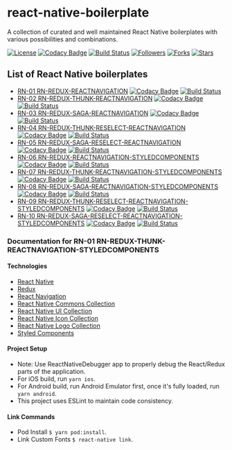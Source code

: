 # react-native-boilerplate
A collection of curated and well maintained React Native boilerplates with various possibilities and combinations.

[![License](https://img.shields.io/github/license/react-pakistan/react-native-boilerplate.svg)](https://github.com/react-pakistan/react-native-boilerplate/blob/master/LICENSE)
[![Codacy Badge](https://api.codacy.com/project/badge/Grade/b40bb064f95f4077ba0fbf7fcb91ab55)](https://www.codacy.com/app/Taimoormk/react-native-boilerplate?utm_source=github.com&amp;utm_medium=referral&amp;utm_content=react-pakistan/react-native-boilerplate&amp;utm_campaign=Badge_Grade)
[![Build Status](https://app.bitrise.io/app/6ffe266405736e5a/status.svg?token=_giyzRcYfh65hOw2Pv01Ug&branch=RN01)](https://app.bitrise.io/app/6ffe266405736e5a)
[![Followers](https://img.shields.io/github/followers/taimoormk.svg?style=social)](https://github.com/taimoormk)
[![Forks](https://img.shields.io/github/forks/react-pakistan/react-native-boilerplate.svg?style=social)](https://github.com/react-pakistan/react-native-boilerplate)
[![Stars](https://img.shields.io/github/stars/react-pakistan/react-native-boilerplate.svg?style=social)](https://github.com/react-pakistan/react-native-boilerplate)

## List of React Native boilerplates
* [RN-01 RN-REDUX-REACTNAVIGATION](https://github.com/react-pakistan/react-native-boilerplate/tree/RN01) [![Codacy Badge](https://api.codacy.com/project/badge/Grade/b40bb064f95f4077ba0fbf7fcb91ab55)](https://www.codacy.com/app/Taimoormk/react-native-boilerplate?utm_source=github.com&amp;utm_medium=referral&amp;utm_content=react-pakistan/react-native-boilerplate&amp;utm_campaign=Badge_Grade) [![Build Status](https://app.bitrise.io/app/6ffe266405736e5a/status.svg?token=_giyzRcYfh65hOw2Pv01Ug&branch=RN01)](https://app.bitrise.io/app/6ffe266405736e5a)
* [RN-02 RN-REDUX-THUNK-REACTNAVIGATION](https://github.com/react-pakistan/react-native-boilerplate/tree/RN02) [![Codacy Badge](https://api.codacy.com/project/badge/Grade/b40bb064f95f4077ba0fbf7fcb91ab55)](https://www.codacy.com/app/Taimoormk/react-native-boilerplate?utm_source=github.com&amp;utm_medium=referral&amp;utm_content=react-pakistan/react-native-boilerplate&amp;utm_campaign=Badge_Grade) [![Build Status](https://app.bitrise.io/app/6ffe266405736e5a/status.svg?token=_giyzRcYfh65hOw2Pv01Ug&branch=RN02)](https://app.bitrise.io/app/6ffe266405736e5a)
* [RN-03 RN-REDUX-SAGA-REACTNAVIGATION](https://github.com/Taimoormk/react-native-boilerplate/tree/RN03) [![Codacy Badge](https://api.codacy.com/project/badge/Grade/b40bb064f95f4077ba0fbf7fcb91ab55)](https://www.codacy.com/app/Taimoormk/react-native-boilerplate?utm_source=github.com&amp;utm_medium=referral&amp;utm_content=react-pakistan/react-native-boilerplate&amp;utm_campaign=Badge_Grade) [![Build Status](https://app.bitrise.io/app/6ffe266405736e5a/status.svg?token=_giyzRcYfh65hOw2Pv01Ug&branch=RN03)](https://app.bitrise.io/app/6ffe266405736e5a)
* [RN-04 RN-REDUX-THUNK-RESELECT-REACTNAVIGATION](https://github.com/Taimoormk/react-native-boilerplate/tree/RN04) [![Codacy Badge](https://api.codacy.com/project/badge/Grade/b40bb064f95f4077ba0fbf7fcb91ab55)](https://www.codacy.com/app/Taimoormk/react-native-boilerplate?utm_source=github.com&amp;utm_medium=referral&amp;utm_content=react-pakistan/react-native-boilerplate&amp;utm_campaign=Badge_Grade) [![Build Status](https://app.bitrise.io/app/6ffe266405736e5a/status.svg?token=_giyzRcYfh65hOw2Pv01Ug&branch=RN04)](https://app.bitrise.io/app/6ffe266405736e5a)
* [RN-05 RN-REDUX-SAGA-RESELECT-REACTNAVIGATION](https://github.com/Taimoormk/react-native-boilerplate/tree/RN05) [![Codacy Badge](https://api.codacy.com/project/badge/Grade/b40bb064f95f4077ba0fbf7fcb91ab55)](https://www.codacy.com/app/Taimoormk/react-native-boilerplate?utm_source=github.com&amp;utm_medium=referral&amp;utm_content=react-pakistan/react-native-boilerplate&amp;utm_campaign=Badge_Grade) [![Build Status](https://app.bitrise.io/app/6ffe266405736e5a/status.svg?token=_giyzRcYfh65hOw2Pv01Ug&branch=RN05)](https://app.bitrise.io/app/6ffe266405736e5a)
* [RN-06 RN-REDUX-REACTNAVIGATION-STYLEDCOMPONENTS](https://github.com/Taimoormk/react-native-boilerplate/tree/RN06) [![Codacy Badge](https://api.codacy.com/project/badge/Grade/b40bb064f95f4077ba0fbf7fcb91ab55)](https://www.codacy.com/app/Taimoormk/react-native-boilerplate?utm_source=github.com&amp;utm_medium=referral&amp;utm_content=react-pakistan/react-native-boilerplate&amp;utm_campaign=Badge_Grade) [![Build Status](https://app.bitrise.io/app/6ffe266405736e5a/status.svg?token=_giyzRcYfh65hOw2Pv01Ug&branch=RN06)](https://app.bitrise.io/app/6ffe266405736e5a)
* [RN-07 RN-REDUX-THUNK-REACTNAVIGATION-STYLEDCOMPONENTS](https://github.com/Taimoormk/react-native-boilerplate/tree/RN07) [![Codacy Badge](https://api.codacy.com/project/badge/Grade/b40bb064f95f4077ba0fbf7fcb91ab55)](https://www.codacy.com/app/Taimoormk/react-native-boilerplate?utm_source=github.com&amp;utm_medium=referral&amp;utm_content=react-pakistan/react-native-boilerplate&amp;utm_campaign=Badge_Grade) [![Build Status](https://app.bitrise.io/app/6ffe266405736e5a/status.svg?token=_giyzRcYfh65hOw2Pv01Ug&branch=RN07)](https://app.bitrise.io/app/6ffe266405736e5a)
* [RN-08 RN-REDUX-SAGA-REACTNAVIGATION-STYLEDCOMPONENTS](https://github.com/Taimoormk/react-native-boilerplate/tree/RN08) [![Codacy Badge](https://api.codacy.com/project/badge/Grade/b40bb064f95f4077ba0fbf7fcb91ab55)](https://www.codacy.com/app/Taimoormk/react-native-boilerplate?utm_source=github.com&amp;utm_medium=referral&amp;utm_content=react-pakistan/react-native-boilerplate&amp;utm_campaign=Badge_Grade) [![Build Status](https://app.bitrise.io/app/6ffe266405736e5a/status.svg?token=_giyzRcYfh65hOw2Pv01Ug&branch=RN08)](https://app.bitrise.io/app/6ffe266405736e5a)
* [RN-09 RN-REDUX-THUNK-RESELECT-REACTNAVIGATION-STYLEDCOMPONENTS](https://github.com/Taimoormk/react-native-boilerplate/tree/RN09) [![Codacy Badge](https://api.codacy.com/project/badge/Grade/b40bb064f95f4077ba0fbf7fcb91ab55)](https://www.codacy.com/app/Taimoormk/react-native-boilerplate?utm_source=github.com&amp;utm_medium=referral&amp;utm_content=react-pakistan/react-native-boilerplate&amp;utm_campaign=Badge_Grade) [![Build Status](https://app.bitrise.io/app/6ffe266405736e5a/status.svg?token=_giyzRcYfh65hOw2Pv01Ug&branch=RN09)](https://app.bitrise.io/app/6ffe266405736e5a)
* [RN-10 RN-REDUX-SAGA-RESELECT-REACTNAVIGATION-STYLEDCOMPONENTS](https://github.com/Taimoormk/react-native-boilerplate/tree/RN10) [![Codacy Badge](https://api.codacy.com/project/badge/Grade/b40bb064f95f4077ba0fbf7fcb91ab55)](https://www.codacy.com/app/Taimoormk/react-native-boilerplate?utm_source=github.com&amp;utm_medium=referral&amp;utm_content=react-pakistan/react-native-boilerplate&amp;utm_campaign=Badge_Grade) [![Build Status](https://app.bitrise.io/app/6ffe266405736e5a/status.svg?token=_giyzRcYfh65hOw2Pv01Ug&branch=RN10)](https://app.bitrise.io/app/6ffe266405736e5a)

### Documentation for RN-01 RN-REDUX-THUNK-REACTNAVIGATION-STYLEDCOMPONENTS

#### Technologies
* [React Native](https://facebook.github.io/react-native/)
* [Redux](https://redux.js.org/)
* [React Navigation](https://reactnavigation.org/)
* [React Native Commons Collection](https://www.npmjs.com/package/@react-pakistan/react-native-commons-collection)
* [React Native UI Collection](https://www.npmjs.com/package/@react-pakistan/react-native-ui-collection)
* [React Native Icon Collection](https://www.npmjs.com/package/@react-pakistan/react-native-icon-collection)
* [React Native Logo Collection](https://www.npmjs.com/package/@react-pakistan/react-logo-collection)
* [Styled Components](https://styled-components.com/)

#### Project Setup
* Note: Use ReactNativeDebugger app to properly debug the React/Redux parts of the application.
* For iOS build, run `yarn ios`.
* For Android build, run Android Emulator first, once it's fully loaded, run `yarn android`.
* This project uses ESLint to maintain code consistency.

#### Link Commands
* Pod Install `$ yarn pod:install`.
* Link Custom Fonts `$ react-native link`.
